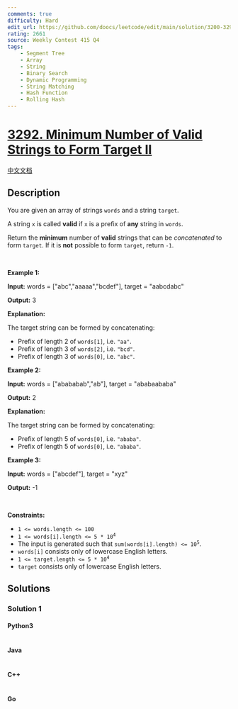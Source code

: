 ```yaml
---
comments: true
difficulty: Hard
edit_url: https://github.com/doocs/leetcode/edit/main/solution/3200-3299/3292.Minimum%20Number%20of%20Valid%20Strings%20to%20Form%20Target%20II/README_EN.md
rating: 2661
source: Weekly Contest 415 Q4
tags:
    - Segment Tree
    - Array
    - String
    - Binary Search
    - Dynamic Programming
    - String Matching
    - Hash Function
    - Rolling Hash
---
```


<!-- problem:start -->

# [3292. Minimum Number of Valid Strings to Form Target II](https://leetcode.com/problems/minimum-number-of-valid-strings-to-form-target-ii)

[中文文档](/solution/3200-3299/3292.Minimum%20Number%20of%20Valid%20Strings%20to%20Form%20Target%20II/README.md)

## Description

<!-- description:start -->

<p>You are given an array of strings <code>words</code> and a string <code>target</code>.</p>

<p>A string <code>x</code> is called <strong>valid</strong> if <code>x</code> is a <span data-keyword="string-prefix">prefix</span> of <strong>any</strong> string in <code>words</code>.</p>

<p>Return the <strong>minimum</strong> number of <strong>valid</strong> strings that can be <em>concatenated</em> to form <code>target</code>. If it is <strong>not</strong> possible to form <code>target</code>, return <code>-1</code>.</p>

<p>&nbsp;</p>
<p><strong class="example">Example 1:</strong></p>

<div class="example-block">
<p><strong>Input:</strong> <span class="example-io">words = [&quot;abc&quot;,&quot;aaaaa&quot;,&quot;bcdef&quot;], target = &quot;aabcdabc&quot;</span></p>

<p><strong>Output:</strong> <span class="example-io">3</span></p>

<p><strong>Explanation:</strong></p>

<p>The target string can be formed by concatenating:</p>

<ul>
	<li>Prefix of length 2 of <code>words[1]</code>, i.e. <code>&quot;aa&quot;</code>.</li>
	<li>Prefix of length 3 of <code>words[2]</code>, i.e. <code>&quot;bcd&quot;</code>.</li>
	<li>Prefix of length 3 of <code>words[0]</code>, i.e. <code>&quot;abc&quot;</code>.</li>
</ul>
</div>

<p><strong class="example">Example 2:</strong></p>

<div class="example-block">
<p><strong>Input:</strong> <span class="example-io">words = [&quot;abababab&quot;,&quot;ab&quot;], target = &quot;ababaababa&quot;</span></p>

<p><strong>Output:</strong> <span class="example-io">2</span></p>

<p><strong>Explanation:</strong></p>

<p>The target string can be formed by concatenating:</p>

<ul>
	<li>Prefix of length 5 of <code>words[0]</code>, i.e. <code>&quot;ababa&quot;</code>.</li>
	<li>Prefix of length 5 of <code>words[0]</code>, i.e. <code>&quot;ababa&quot;</code>.</li>
</ul>
</div>

<p><strong class="example">Example 3:</strong></p>

<div class="example-block">
<p><strong>Input:</strong> <span class="example-io">words = [&quot;abcdef&quot;], target = &quot;xyz&quot;</span></p>

<p><strong>Output:</strong> <span class="example-io">-1</span></p>
</div>

<p>&nbsp;</p>
<p><strong>Constraints:</strong></p>

<ul>
	<li><code>1 &lt;= words.length &lt;= 100</code></li>
	<li><code>1 &lt;= words[i].length &lt;= 5 * 10<sup>4</sup></code></li>
	<li>The input is generated such that <code>sum(words[i].length) &lt;= 10<sup>5</sup></code>.</li>
	<li><code>words[i]</code> consists only of lowercase English letters.</li>
	<li><code>1 &lt;= target.length &lt;= 5 * 10<sup>4</sup></code></li>
	<li><code>target</code> consists only of lowercase English letters.</li>
</ul>

<!-- description:end -->

## Solutions

<!-- solution:start -->

### Solution 1

<!-- tabs:start -->

#### Python3

```python

```

#### Java

```java

```

#### C++

```cpp

```

#### Go

```go

```

<!-- tabs:end -->

<!-- solution:end -->

<!-- problem:end -->
